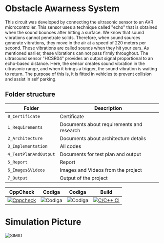 # Obstacle Awarness System

This circuit was developed by connecting the ultrasonic sensor to an AVR microcontroller. This sensor uses a technique called "echo" that is obtained when the sound bounces after hitting a surface. We know that sound vibrations cannot penetrate solids. Therefore, when sound sources generate vibrations, they move in the air at a speed of 220 meters per second. These vibrations are called sounds when they hit your ears. As mentioned earlier, these vibrations can not pass firmly throughout. The ultrasound sensor "HCSR04" provides an output signal proportional to an echo-based distance. Here, the sensor creates sound vibration in the ultrasonic range, and when it brings a trigger, the sound vibration is waiting to return. The purpose of this is, it is fitted in vehicles to prevent collision and assist in self parking.

## Folder structure
| Folder | Description |
| --- | --- |
| `0_Certificate`  |Certificate| 
| `1_Requirements` |Documents about requirements and research| 
| `2_Architecture` |Documents about architecture details |
| `3_Implementation`|All codes|
| `4_TestPlanAndOutput` |Documents for test plan and output|
| `5_Report` |Report|
| `6_Images&Videos` |Images and Videos from the project|
| `7_Output`  |Output of the project|


| CppCheck | Codiga | Codiga | Build|
| ----- | -------- | -------| -------- | 
|   [![Cppcheck](https://github.com/allenthomas21/M2_EmbSys/actions/workflows/c-cpp.yml/badge.svg)](https://github.com/allenthomas21/M2_EmbSys/actions/workflows/c-cpp.yml)       |  ![Codiga](https://api.codiga.io/project/31751/score/svg)           |  ![Codiga](https://api.codiga.io/project/31751/status/svg)          |  [![C/C++ CI](https://github.com/allenthomas21/M1_scientific_calc_Utility/actions/workflows/c-cpp.yml/badge.svg)](https://github.com/allenthomas21/M1_scientific_calc_Utility/actions/workflows/c-cpp.yml) |

# Simulation Picture

![SIMIO](https://user-images.githubusercontent.com/99074356/157291892-5450d98d-3723-4d1a-9d81-8061a7f28efe.png)







